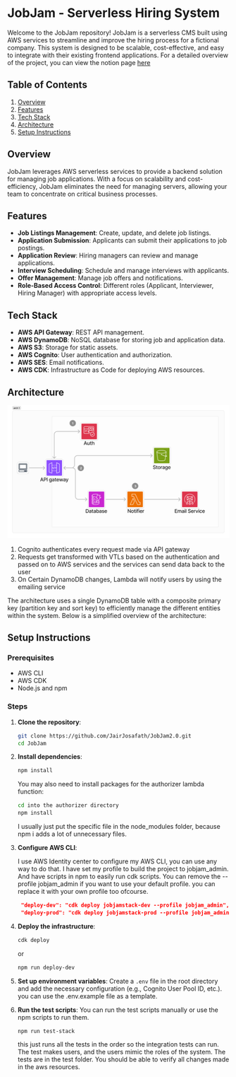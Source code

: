 # JobJam - Serverless Hiring System

Welcome to the JobJam repository! JobJam is a serverless CMS built using AWS
services to streamline and improve the hiring process for a fictional company. This system
is designed to be scalable, cost-effective, and easy to integrate with their
existing frontend applications. For a detailed overview of the project, you can
view the notion page
[here](https://neighborly-airport-3a6.notion.site/Serverless-CMS-JamJob-v2-e6b87b25c4d84af8bd60b41e642be629?pvs=4)

## Table of Contents

1. [Overview](#overview)
2. [Features](#features)
3. [Tech Stack](#tech-stack)
4. [Architecture](#architecture)
5. [Setup Instructions](#setup-instructions)

## Overview

JobJam leverages AWS serverless services to provide a backend solution for
managing job applications. With a focus on scalability and cost-efficiency,
JobJam eliminates the need for managing servers, allowing your team to
concentrate on critical business processes.

## Features

- **Job Listings Management**: Create, update, and delete job listings.
- **Application Submission**: Applicants can submit their applications to job
  postings.
- **Application Review**: Hiring managers can review and manage applications.
- **Interview Scheduling**: Schedule and manage interviews with applicants.
- **Offer Management**: Manage job offers and notifications.
- **Role-Based Access Control**: Different roles (Applicant, Interviewer, Hiring
  Manager) with appropriate access levels.

## Tech Stack

- **AWS API Gateway**: REST API management.
- **AWS DynamoDB**: NoSQL database for storing job and application data.
- **AWS S3**: Storage for static assets.
- **AWS Cognito**: User authentication and authorization.
- **AWS SES**: Email notifications.
- **AWS CDK**: Infrastructure as Code for deploying AWS resources.

## Architecture

<!-- image -->

![Architecture Diagram](img/Untitled.png)

<!-- explanation -->

1. Cognito authenticates every request made via API gateway
2. Requests get transformed with VTLs based on the authentication and passed on
   to AWS services and the services can send data back to the user
3. On Certain DynamoDB changes, Lambda will notify users by using the emailing
   service

The architecture uses a single DynamoDB table with a composite primary key
(partition key and sort key) to efficiently manage the different entities within
the system. Below is a simplified overview of the architecture:

## Setup Instructions

### Prerequisites

- AWS CLI
- AWS CDK
- Node.js and npm

### Steps

1. **Clone the repository**:

   ```bash
   git clone https://github.com/JairJosafath/JobJam2.0.git
   cd JobJam
   ```

2. **Install dependencies**:

   ```bash
   npm install
   ```

   You may also need to install packages for the authorizer lambda function:

   ```bash
   cd into the authorizer directory
   npm install
   ```

   I usually just put the specific file in the node_modules folder, because npm
   i adds a lot of unnecessary files.

3. **Configure AWS CLI**:

   I use AWS Identity center to configure my AWS CLI, you can use any way to do
   that. I have set my profile to build the project to jobjam_admin. And have
   scripts in npm to easily run cdk scripts. You can remove the --profile
   jobjam_admin if you want to use your default profile. you can replace it with
   your own profile too ofcourse.

   ```json
    "deploy-dev": "cdk deploy jobjamstack-dev --profile jobjam_admin",
    "deploy-prod": "cdk deploy jobjamstack-prod --profile jobjam_admin",

   ```

4. **Deploy the infrastructure**:

   ```bash
   cdk deploy
   ```

   or

   ```bash
   npm run deploy-dev
   ```

5. **Set up environment variables**: Create a `.env` file in the root directory
   and add the necessary configuration (e.g., Cognito User Pool ID, etc.). you
   can use the .env.example file as a template.

6. **Run the test scripts**: You can run the test scripts manually or use the npm scripts to run them.

   ```bash
   npm run test-stack
   ```

   this just runs all the tests in the order so the integration tests can run. The test makes users, and the users mimic the roles of the system. The tests are in the test folder. You should be able to verify all changes made in the aws resources.
